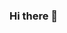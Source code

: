 ### Hi there 👋

<!--
**HoangAnhNguyen0710/HoangAnhNguyen0710** is a ✨ _special_ ✨ repository because its `README.md` (this file) appears on your GitHub profile.

Here are some ideas to get you started:
[![Anurag's GitHub stats](https://github-readme-stats.vercel.app/api?username=HoangAnhNguyen0710)](https://github.com/anuraghazra/github-readme-stats)
- 🔭 I’m currently working on Ha Noi University of Science and Technology
- 🌱 I’m currently learning ReactJs, NodeJs, PHP
- 👯 I’m looking to collaborate on ...
- 🤔 I’m looking for help with ...
- 💬 Ask me about ...
- 📫 How to reach me: ...
- 😄 Pronouns: H-O-A-N-G A-N-H
- ⚡ Fun fact: ...
-->
